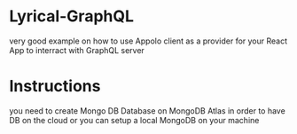# Lyrical-GraphQL
very good example on how to use Appolo client as a provider for your React App to interract with GraphQL server

# Instructions
you need to create Mongo DB Database on MongoDB Atlas in order to have DB on the cloud or you can setup a local MongoDB on your machine
